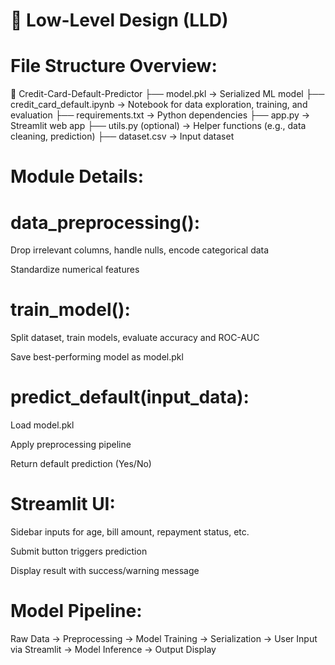 # 🔸 Low-Level Design (LLD)

# File Structure Overview:

📁 Credit-Card-Default-Predictor
├── model.pkl → Serialized ML model
├── credit_card_default.ipynb → Notebook for data exploration, training, and evaluation
├── requirements.txt → Python dependencies
├── app.py → Streamlit web app
├── utils.py (optional) → Helper functions (e.g., data cleaning, prediction)
├── dataset.csv → Input dataset

# Module Details:

# data_preprocessing():

Drop irrelevant columns, handle nulls, encode categorical data

Standardize numerical features

# train_model():

Split dataset, train models, evaluate accuracy and ROC-AUC

Save best-performing model as model.pkl

# predict_default(input_data):

Load model.pkl

Apply preprocessing pipeline

Return default prediction (Yes/No)

# Streamlit UI:

Sidebar inputs for age, bill amount, repayment status, etc.

Submit button triggers prediction

Display result with success/warning message

# Model Pipeline:
Raw Data → Preprocessing → Model Training → Serialization → User Input via Streamlit → Model Inference → Output Display
